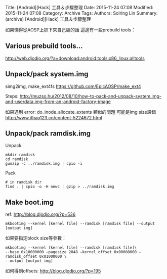 Title: [Android][Hack] 工具＆步驟整理
Date: 2015-11-24 07:08
Modified: 2015-11-24 07:08
Category: Archive
Tags: 
Authors: Solring Lin
Summary: (archive) [Android][Hack] 工具＆步驟整理


如果懶得從AOSP上抓下來自己編的話 這邊有一些prebuild tools：

## Various prebuild tools...
http://web.djodjo.org/?a=download:android:tools:x86_linux:alltools

## Unpack/pack system.img

simg2img, make_ext4fs
https://github.com/EpicAOSP/make_ext4

Steps:
http://muzso.hu/2012/08/10/how-to-pack-and-unpack-system.img-and-userdata.img-from-an-android-factory-image

如果遇到 error: do_inode_allocate_extents 類似的問題 可能是img size設錯
http://www.ithao123.cn/content-5224672.html

## Unpack/pack ramdisk.img

Unpack
```
mkdir ramdisk
cd ramdisk
gunzip -c ../ramdisk.img | cpio -i
```

Pack
```
# in ramdisk dir 
find . | cpio -o -H newc | gzip > ../ramdisk.img
```

## Make boot.img

ref: 
http://blog.djodjo.org/?p=536

```
mkbootimg --kernel [kernel file] --ramdisk [ramdisk file] --output [output img]
```
如果要指定block size等參數：
```
mkbootimg --kernel [kernel file] --ramdisk [ramdisk file]\
--base 0x10000000 –pagesize 2048 –kernel_offset 0x00008000 –ramdisk_offset 0x01000000 \
--output [output img] 
```

如何得到offsets:
http://blog.djodjo.org/?p=195
